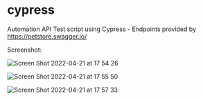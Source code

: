 # cypress
Automation API Test script using Cypress - Endpoints provided by https://petstore.swagger.io/ 

Screenshot:

![Screen Shot 2022-04-21 at 17 54 26](https://user-images.githubusercontent.com/17612584/164444035-522a1b7f-fc7b-4115-aef4-d61843d4ccf1.png)

![Screen Shot 2022-04-21 at 17 55 50](https://user-images.githubusercontent.com/17612584/164444049-7b16e405-7fd4-43f2-b42c-09f8f238be9b.png)

![Screen Shot 2022-04-21 at 17 57 33](https://user-images.githubusercontent.com/17612584/164444052-ae9907f2-7f52-43b8-93fc-049d46d7080c.png)
